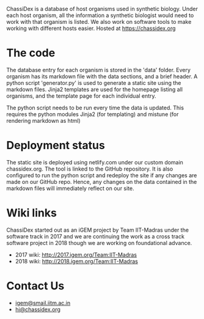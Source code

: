 ChassiDex is a database of host organisms used in synthetic biology. Under each host organism, all the information a synthetic biologist would need to work with that organism is listed. We also work on software tools to make working with different hosts easier. Hosted at https://chassidex.org

# The code 
The database entry for each organism is stored in the 'data' folder. Every organism has its markdown file with the data sections, and a brief header. A python script 'generator.py' is used to generate a static site using the markdown files. Jinja2 templates are used for the homepage listing all organisms, and the template page for each individual entry. 

The python script needs to be run every time the data is updated. This requires the python modules Jinja2 (for templating) and mistune (for rendering markdown as html) 

# Deployment status
The static site is deployed using netlify.com under our custom domain chassidex.org. The tool is linked to the GitHub repository. It is also configured to run the python script and redeploy the site if any changes are made on our GitHub repo. Hence, any changes on the data contained in the markdown files will immediately reflect on our site.

# Wiki links
ChassiDex started out as an iGEM project by Team IIT-Madras under the software track in 2017 and we are continuing the work as a cross track software project in 2018 though we are working on foundational advance.
- 2017 wiki: http://2017.igem.org/Team:IIT-Madras
- 2018 wiki: http://2018.igem.org/Team:IIT-Madras

# Contact Us
- igem@smail.iitm.ac.in
- hi@chassidex.org
